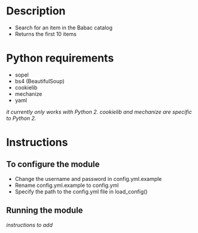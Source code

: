 # Description

- Search for an item in the Babac catalog
- Returns the first 10 items

# Python requirements

- sopel
- bs4 (BeautifulSoup)
- cookielib
- mechanize
- yaml

*it currently only works with Python 2. cookielib and mechanize are specific to Python 2.*

# Instructions

## To configure the module

- Change the username and password in config.yml.example
- Rename config.yml.example to config.yml
- Specify the path to the config.yml file in load_config()

## Running the module

*instructions to add*
